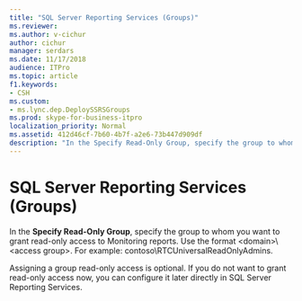 ```yaml
---
title: "SQL Server Reporting Services (Groups)"
ms.reviewer: 
ms.author: v-cichur
author: cichur
manager: serdars
ms.date: 11/17/2018
audience: ITPro
ms.topic: article
f1.keywords:
- CSH
ms.custom:
- ms.lync.dep.DeploySSRSGroups
ms.prod: skype-for-business-itpro
localization_priority: Normal
ms.assetid: 412d46cf-7b60-4b7f-a2e6-73b447d909df
description: "In the Specify Read-Only Group, specify the group to whom you want to grant read-only access to Monitoring reports."
---
```


# SQL Server Reporting Services (Groups)

In the **Specify Read-Only Group**, specify the group to whom you want to grant read-only access to Monitoring reports. Use the format &lt;domain&gt;\\&lt;access group&gt;. For example: contoso\RTCUniversalReadOnlyAdmins.
  
Assigning a group read-only access is optional. If you do not want to grant read-only access now, you can configure it later directly in SQL Server Reporting Services.
  

